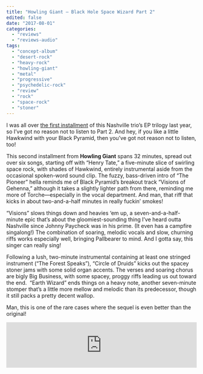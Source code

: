 ```yaml
---
title: "Howling Giant – Black Hole Space Wizard Part 2"
edited: false
date: "2017-08-01"
categories:
  - "reviews"
  - "reviews-audio"
tags:
  - "concept-album"
  - "desert-rock"
  - "heavy-rock"
  - "howling-giant"
  - "metal"
  - "progressive"
  - "psychedelic-rock"
  - "review"
  - "rock"
  - "space-rock"
  - "stoner"
---
```


I was all over [the first installment](https://hellbound.ca/2016/08/howling-giant-black-hole-space-wizard-part-1/) of this Nashville trio’s EP trilogy last year, so I’ve got no reason not to listen to Part 2. And hey, if you like a little Hawkwind with your Black Pyramid, then you’ve got not reason not to listen, too!

This second installment from **Howling Giant** spans 32 minutes, spread out over six songs, starting off with “Henry Tate,” a five-minute slice of swirling space rock, with shades of Hawkwind, entirely instrumental aside from the occasional spoken-word sound clip. The fuzzy, bass-driven intro of “The Pioneer” hella reminds me of Black Pyramid’s breakout track “Visions of Gehenna,” although it takes a slightly lighter path from there, reminding me more of Torche—especially in the vocal department. And man, that riff that kicks in about two-and-a-half minutes in really fuckin’ smokes!

“Visions” slows things down and heavies ‘em up, a seven-and-a-half-minute epic that’s about the gloomiest-sounding thing I’ve heard outta Nashville since Johnny Paycheck was in his prime. (It even has a campfire singalong!) The combination of soaring, melodic vocals and slow, churning riffs works especially well, bringing Pallbearer to mind. And I gotta say, this singer can really sing!

Following a lush, two-minute instrumental containing at least one stringed instrument (“The Forest Speaks”), “Circle of Druids” kicks out the spacey stoner jams with some solid organ accents. The verses and soaring chorus are bigly Big Business, with some spacey, proggy riffs leading us out toward the end.  “Earth Wizard” ends things on a heavy note, another seven-minute stomper that’s a little more mellow and melodic than its predecessor, though it still packs a pretty decent wallop.

Man, this is one of the rare cases where the sequel is even better than the original!

<iframe style="border: 0; width: 100%; height: 120px;" src="https://bandcamp.com/EmbeddedPlayer/album=221334160/size=large/bgcol=ffffff/linkcol=0687f5/tracklist=false/artwork=small/transparent=true/" width="300" height="150" seamless=""><a href="http://howlinggiant.bandcamp.com/album/black-hole-space-wizard-part-2">Black Hole Space Wizard: Part 2 by Howling Giant</a></iframe>
